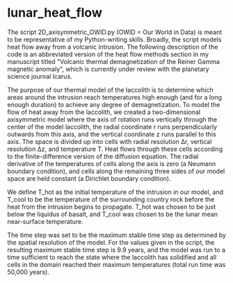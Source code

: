 # lunar_heat_flow

The script 2D_axisymmetric_OWID.py (OWID = Our World in Data) is meant to be representative of my Python-writing skills. Broadly, the script models heat flow away from a volcanic intrusion. The following description of the code is an abbreviated version of the heat flow methods section in my manuscript titled "Volcanic thermal demagnetization of the Reiner Gamma magnetic anomaly", which is currently under review with the planetary science journal Icarus.

The purpose of our thermal model of the laccolith is to determine which areas around the intrusion reach temperatures high enough (and for a long enough duration) to achieve any degree of demagnetization. To model the flow of heat away from the laccolith, we created a two-dimensional axisymmetric model where the axis of rotation runs vertically through the center of the model laccolith, the radial coordinate r runs perpendicularly outwards from this axis, and the vertical coordinate z runs parallel to this axis. The space is divided up into cells with radial resolution ∆r, vertical resolution ∆z, and temperature T. Heat flows through these cells according to the finite-difference version of the diffusion equation. The radial derivative of the temperatures of cells along the axis is zero (a Neumann boundary condition), and cells along the remaining three sides of our model space are held constant (a Dirichlet boundary condition).
 
 We define T_hot as the initial temperature of the intrusion in our model, and T_cool to be the temperature of the surrounding country rock before the heat from the intrusion begins to propagate. T_hot was chosen to be just below the liquidus of basalt, and T_cool was chosen to be the lunar mean near-surface temperature.

The time step was set to be the maximum stable time step as determined by the spatial resolution of the model. For the values given in the script, the resulting maximum stable time step is 9.9 years, and the model was run to a time sufficient to reach the state where the laccolith has solidified and all cells in the domain reached their maximum temperatures (total run time was 50,000 years).
